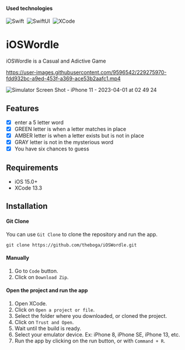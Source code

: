#### Used technologies
![Swift](https://img.shields.io/badge/-Swift-333333?style=flat&logo=Swift)&nbsp;
![SwiftUI](https://img.shields.io/badge/-SwiftUI-333333?style=flat&logo=Apple)&nbsp;
![XCode](https://img.shields.io/badge/-Xcode-333333?style=flat&logo=Xcode)&nbsp;


# iOSWordle
<p align="center">
  <p align="left">
    iOSWordle is a Casual and Adictive Game
  </p>
</p>


https://user-images.githubusercontent.com/9596542/229275970-fdd932bc-a9ed-453f-a369-ace53b2aafc1.mp4


![Simulator Screen Shot - iPhone 11 - 2023-04-01 at 02 49 24](https://user-images.githubusercontent.com/9596542/229276048-a52d142a-36e5-40b7-8b0b-53d0b2693561.png)



## Features

- [x] enter a 5 letter word
- [x] GREEN letter is when a letter matches in place
- [x] AMBER letter is when a letter exists but is not in place
- [x] GRAY letter is not in the mysterious word
- [x] You have six chances to guess
## Requirements

- iOS 15.0+
- XCode 13.3

## Installation

#### Git Clone
You can use `Git Clone` to clone the repository and run the app.

```
git clone https://github.com/theboga/iOSWordle.git
```


#### Manually

1. Go to `Code` button. 
2. Click on `Download Zip`.

#### Open the project and run the app
1. Open XCode.
2. Click on `Open a project or file`.
3. Select the folder where you downloaded, or cloned the project.
4. Click on `Trust and Open`.
5. Wait until the build is ready. 
6. Select your emulator device. Ex: iPhone 8, iPhone SE, iPhone 13, etc.
7. Run the app by clicking on the run button, or with `Command + R`.



